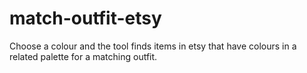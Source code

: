 # match-outfit-etsy
Choose a colour and the tool finds items in etsy that have colours in a related palette for a matching outfit.
